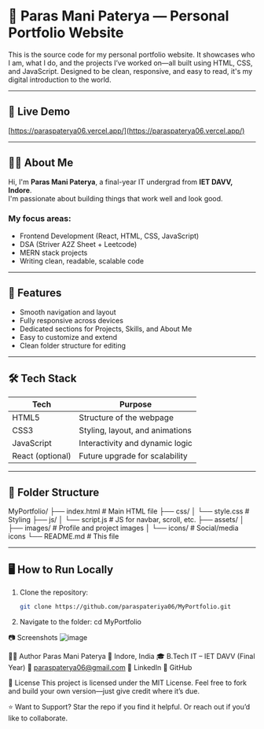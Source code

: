 # 💼 Paras Mani Paterya — Personal Portfolio Website

This is the source code for my personal portfolio website. It showcases who I am, what I do, and the projects I’ve worked on—all built using HTML, CSS, and JavaScript. Designed to be clean, responsive, and easy to read, it's my digital introduction to the world.

---

## 🔗 Live Demo

[https://paraspaterya06.vercel.app/](https://paraspaterya06.vercel.app/)

---

## 👨‍💻 About Me

Hi, I'm **Paras Mani Paterya**, a final-year IT undergrad from **IET DAVV, Indore**.  
I'm passionate about building things that work well and look good.

### My focus areas:
- Frontend Development (React, HTML, CSS, JavaScript)
- DSA (Striver A2Z Sheet + Leetcode)
- MERN stack projects
- Writing clean, readable, scalable code

---

## 🚀 Features

- Smooth navigation and layout
- Fully responsive across devices
- Dedicated sections for Projects, Skills, and About Me
- Easy to customize and extend
- Clean folder structure for editing

---

## 🛠 Tech Stack

| Tech        | Purpose                             |
|-------------|--------------------------------------|
| HTML5       | Structure of the webpage             |
| CSS3        | Styling, layout, and animations      |
| JavaScript  | Interactivity and dynamic logic      |
| React (optional) | Future upgrade for scalability  |

---

## 📁 Folder Structure
MyPortfolio/
├── index.html # Main HTML file
├── css/
│ └── style.css # Styling
├── js/
│ └── script.js # JS for navbar, scroll, etc.
├── assets/
│ ├── images/ # Profile and project images
│ └── icons/ # Social/media icons
└── README.md # This file


---

## 🖥 How to Run Locally

1. Clone the repository:
   ```bash
   git clone https://github.com/paraspateriya06/MyPortfolio.git


2. Navigate to the folder:
cd MyPortfolio


📷 Screenshots
![image](https://github.com/user-attachments/assets/04ad0007-ab43-4eb1-a56d-033664579d18)


🙋‍♂️ Author
Paras Mani Paterya
📍 Indore, India
🎓 B.Tech IT – IET DAVV (Final Year)
📧 paraspaterya06@gmail.com
🔗 LinkedIn
🐙 GitHub

📜 License
This project is licensed under the MIT License.
Feel free to fork and build your own version—just give credit where it’s due.

⭐ Want to Support?
Star the repo if you find it helpful.
Or reach out if you’d like to collaborate.



